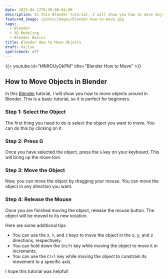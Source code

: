 ```yaml
---
date: 2023-04-12T8:30:00-04:00
description: In this Blender tutorial, I will show you how to move objects around in Blender. This is a basic tutorial, so it is perfect for beginners.
featured_image: /posts/images/blender-how-to-move.jpg
tags:
  - Blender
  - 3D Modeling
  - Blender Basics
title: Blender How to Move Objects
draft: fa;lse
spellcheck: off
---
```


{{< youtube id="t4MtOUyOkPM" title="Blender How to Move" >}}

## How to Move Objects in Blender

In this [Blender](./blender.md) tutorial, I will show you how to move objects around in Blender. This is a basic tutorial, so it is perfect for beginners.

### Step 1: Select the Object

The first thing you need to do is select the object you want to move. You can do this by clicking on it.

### Step 2: Press G

Once you have selected the object, press the `G` key on your keyboard. This will bring up the move tool.

### Step 3: Move the Object

Now, you can move the object by dragging your mouse. You can move the object in any direction you want.

### Step 4: Release the Mouse

Once you are finished moving the object, release the mouse button. The object will be moved to its new location.

Here are some additional tips:

- You can use the `X`, `Y`, and `Z` keys to move the object in the x, y, and z directions, respectively.
- You can hold down the `Shift` key while moving the object to move it in increments.
- You can use the `Ctrl` key while moving the object to constrain its movement to a specific axis.

I hope this tutorial was helpful!
